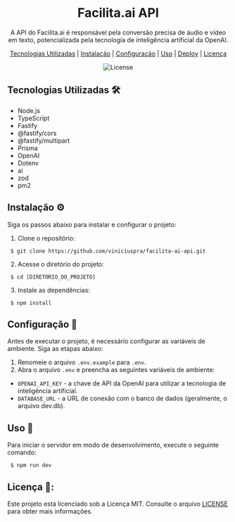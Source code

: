 <h1 align="center">Facilita.ai API</h1>

<p align="center">
  A API do Facilita.ai é responsável pela conversão precisa de áudio e vídeo em texto, potencializada pela tecnologia de inteligência artificial da OpenAI.
</p>

<p align="center">
  <a href="#tecnologias-utilizadas">Tecnologias Utilizadas</a> |
  <a href="#instalação">Instalação</a> |
  <a href="#configuração">Configuração</a> |
  <a href="#uso">Uso</a> |
  <a href="#deploy">Deploy</a> |
  <a href="#licença">Licença</a>
</p>

<p align="center">
  <img alt="License" src="https://img.shields.io/static/v1?label=license&message=MIT&color=49AA26&labelColor=000000">
</p>

## Tecnologias Utilizadas 🛠️

- Node.js
- TypeScript
- Fastify
- @fastify/cors
- @fastify/multipart
- Prisma
- OpenAI
- Dotenv
- ai
- zod
- pm2

## Instalação ⚙️
Siga os passos abaixo para instalar e configurar o projeto:

1. Clone o repositório: <br>
 ```
  $ git clone https://github.com/viniciuspra/facilita-ai-api.git
 ```

2. Acesse o diretório do projeto:
 ```
  $ cd [DIRETÓRIO_DO_PROJETO]
 ```

3. Instale as dependências:
 ```
  $ npm install
 ```

## Configuração 🔧
Antes de executar o projeto, é necessário configurar as variáveis de ambiente. Siga as etapas abaixo:

1. Renomeie o arquivo `.env.example` para `.env`.
2. Abra o arquivo `.env` e preencha as seguintes variáveis de ambiente:
- `OPENAI_API_KEY` - a chave de API da OpenAI para utilizar a tecnologia de inteligência artificial.
- `DATABASE_URL` -  a URL de conexão com o banco de dados (geralmente, o arquivo dev.db).

## Uso 🚀
Para iniciar o servidor em modo de desenvolvimento, execute o seguinte comando:

```
 $ npm run dev
```

## Licença 📄:

Este projeto está licenciado sob a Licença MIT. Consulte o arquivo [LICENSE](LICENSE) para obter mais informações.

 
